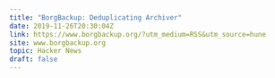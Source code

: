 ```yaml
---
title: "BorgBackup: Deduplicating Archiver"
date: 2019-11-26T20:30:04Z
link: https://www.borgbackup.org/?utm_medium=RSS&utm_source=hune
site: www.borgbackup.org
topic: Hacker News
draft: false
---
```

